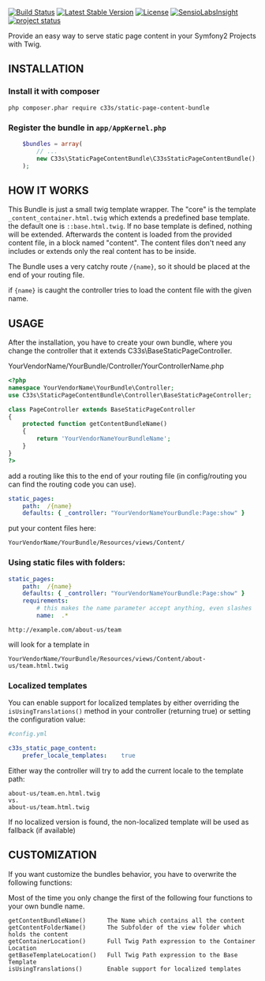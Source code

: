 [![Build Status](https://img.shields.io/travis/c33s/StaticPageContentBundle.svg)](https://travis-ci.org/c33s/StaticPageContentBundle)
[![Latest Stable Version](https://poser.pugx.org/c33s/static-page-content-bundle/v/stable.png)](https://packagist.org/packages/c33s/static-page-content-bundle)
[![License](https://poser.pugx.org/c33s/static-page-content-bundle/license.png)](https://packagist.org/packages/c33s/static-page-content-bundle)
[![SensioLabsInsight](https://insight.sensiolabs.com/projects/7187788e-a842-4ee6-a2e0-58f4c2809f14/mini.png)](https://insight.sensiolabs.com/projects/7187788e-a842-4ee6-a2e0-58f4c2809f14)
[![project status](http://stillmaintained.com/c33s/StaticPageContentBundle.png)](http://stillmaintained.com/c33s/StaticPageContentBundle)


Provide an easy way to serve static page content in your Symfony2 Projects with
Twig.

## INSTALLATION

### Install it with composer
`php composer.phar require c33s/static-page-content-bundle`


### Register the bundle in ``app/AppKernel.php``

```php
    $bundles = array(
        // ...
        new C33s\StaticPageContentBundle\C33sStaticPageContentBundle(),
    );
```

## HOW IT WORKS

This Bundle is just a small twig template wrapper. The "core" is the template
``_content_container.html.twig`` which extends a predefined base template. the 
default one is ``::base.html.twig``. If no base template is defined, nothing will
be extended.
Afterwards the content is loaded from the provided content file, in a block 
named "content". The content files don't need any includes or extends only the 
real content has to be inside.

The Bundle uses a very catchy route ``/{name}``, so it should be placed at the end of your
routing file.

if ``{name}`` is caught the controller tries to load the content file with the
given name.

## USAGE

After the installation, you have to create your own bundle, where you change the
controller that it extends C33s\BaseStaticPageController.

YourVendorName/YourBundle/Controller/YourControllerName.php
```php
<?php
namespace YourVendorName\YourBundle\Controller;
use C33s\StaticPageContentBundle\Controller\BaseStaticPageController;

class PageController extends BaseStaticPageController
{
    protected function getContentBundleName()
    {
        return 'YourVendorNameYourBundleName';
    }
}
?>
```

add a routing like this to the end of your routing file (in config/routing you can
find the routing code you can use).
```yml
static_pages:
    path:  /{name}
    defaults: { _controller: "YourVendorNameYourBundle:Page:show" }
```

put your content files here:
```
YourVendorName/YourBundle/Resources/views/Content/
```

### Using static files with folders:

```yml
static_pages:
    path:  /{name}
    defaults: { _controller: "YourVendorNameYourBundle:Page:show" }
    requirements:
        # this makes the name parameter accept anything, even slashes
        name:  .*
```

```
http://example.com/about-us/team
```
will look for a template in

```
YourVendorName/YourBundle/Resources/views/Content/about-us/team.html.twig
```

### Localized templates

You can enable support for localized templates by either overriding the `isUsingTranslations()` method in your controller
(returning true) or setting the configuration value:

```yml
#config.yml

c33s_static_page_content:
    prefer_locale_templates:    true
```
Either way the controller will try to add the current locale to the template path:

```
about-us/team.en.html.twig
vs.
about-us/team.html.twig
```

If no localized version is found, the non-localized template will be used as fallback (if available)

## CUSTOMIZATION

If you want customize the bundles behavior, you have to overwrite the following
functions:

Most of the time you only change the first of the following four functions to your
own bundle name.

```
getContentBundleName()      The Name which contains all the content
getContentFolderName()      The Subfolder of the view folder which holds the content
getContainerLocation()      Full Twig Path expression to the Container Location
getBaseTemplateLocation()   Full Twig Path expression to the Base Template
isUsingTranslations()       Enable support for localized templates
```

